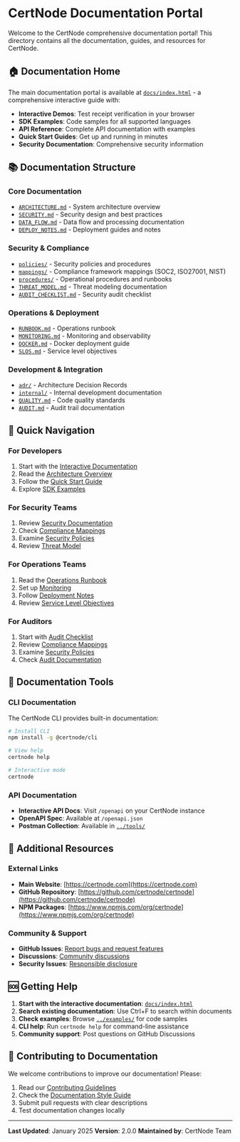 # CertNode Documentation Portal

Welcome to the CertNode comprehensive documentation portal! This directory contains all the documentation, guides, and resources for CertNode.

## 🏠 Documentation Home

The main documentation portal is available at [`docs/index.html`](./index.html) - a comprehensive interactive guide with:

- **Interactive Demos**: Test receipt verification in your browser
- **SDK Examples**: Code samples for all supported languages
- **API Reference**: Complete API documentation with examples
- **Quick Start Guides**: Get up and running in minutes
- **Security Documentation**: Comprehensive security information

## 📚 Documentation Structure

### Core Documentation
- [`ARCHITECTURE.md`](./ARCHITECTURE.md) - System architecture overview
- [`SECURITY.md`](./SECURITY.md) - Security design and best practices
- [`DATA_FLOW.md`](./DATA_FLOW.md) - Data flow and processing documentation
- [`DEPLOY_NOTES.md`](./DEPLOY_NOTES.md) - Deployment guides and notes

### Security & Compliance
- [`policies/`](./policies/) - Security policies and procedures
- [`mappings/`](./mappings/) - Compliance framework mappings (SOC2, ISO27001, NIST)
- [`procedures/`](./procedures/) - Operational procedures and runbooks
- [`THREAT_MODEL.md`](./THREAT_MODEL.md) - Threat modeling documentation
- [`AUDIT_CHECKLIST.md`](./AUDIT_CHECKLIST.md) - Security audit checklist

### Operations & Deployment
- [`RUNBOOK.md`](./RUNBOOK.md) - Operations runbook
- [`MONITORING.md`](./MONITORING.md) - Monitoring and observability
- [`DOCKER.md`](./DOCKER.md) - Docker deployment guide
- [`SLOS.md`](./SLOS.md) - Service level objectives

### Development & Integration
- [`adr/`](./adr/) - Architecture Decision Records
- [`internal/`](./internal/) - Internal development documentation
- [`QUALITY.md`](./QUALITY.md) - Code quality standards
- [`AUDIT.md`](./AUDIT.md) - Audit trail documentation

## 🚀 Quick Navigation

### For Developers
1. Start with the [Interactive Documentation](./index.html)
2. Read the [Architecture Overview](./ARCHITECTURE.md)
3. Follow the [Quick Start Guide](../README.md)
4. Explore [SDK Examples](../examples/)

### For Security Teams
1. Review [Security Documentation](./SECURITY.md)
2. Check [Compliance Mappings](./mappings/)
3. Examine [Security Policies](./policies/)
4. Review [Threat Model](./THREAT_MODEL.md)

### For Operations Teams
1. Read the [Operations Runbook](./RUNBOOK.md)
2. Set up [Monitoring](./MONITORING.md)
3. Follow [Deployment Notes](./DEPLOY_NOTES.md)
4. Review [Service Level Objectives](./SLOS.md)

### For Auditors
1. Start with [Audit Checklist](./AUDIT_CHECKLIST.md)
2. Review [Compliance Mappings](./mappings/)
3. Examine [Security Policies](./policies/)
4. Check [Audit Documentation](./AUDIT.md)

## 🔧 Documentation Tools

### CLI Documentation
The CertNode CLI provides built-in documentation:
```bash
# Install CLI
npm install -g @certnode/cli

# View help
certnode help

# Interactive mode
certnode
```

### API Documentation
- **Interactive API Docs**: Visit `/openapi` on your CertNode instance
- **OpenAPI Spec**: Available at `/openapi.json`
- **Postman Collection**: Available in [`../tools/`](../tools/)

## 📖 Additional Resources

### External Links
- **Main Website**: [https://certnode.com](https://certnode.com)
- **GitHub Repository**: [https://github.com/certnode/certnode](https://github.com/certnode/certnode)
- **NPM Packages**: [https://www.npmjs.com/org/certnode](https://www.npmjs.com/org/certnode)

### Community & Support
- **GitHub Issues**: [Report bugs and request features](https://github.com/certnode/certnode/issues)
- **Discussions**: [Community discussions](https://github.com/certnode/certnode/discussions)
- **Security Issues**: [Responsible disclosure](mailto:security@certnode.com)

## 🆘 Getting Help

1. **Start with the interactive documentation**: [`docs/index.html`](./index.html)
2. **Search existing documentation**: Use Ctrl+F to search within documents
3. **Check examples**: Browse [`../examples/`](../examples/) for code samples
4. **CLI help**: Run `certnode help` for command-line assistance
5. **Community support**: Post questions on GitHub Discussions

## 📝 Contributing to Documentation

We welcome contributions to improve our documentation! Please:

1. Read our [Contributing Guidelines](../CONTRIBUTING.md)
2. Check the [Documentation Style Guide](./internal/DOCS_STYLE_GUIDE.md)
3. Submit pull requests with clear descriptions
4. Test documentation changes locally

---

**Last Updated**: January 2025
**Version**: 2.0.0
**Maintained by**: CertNode Team
